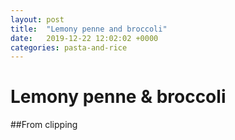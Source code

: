 ```yaml
---
layout: post
title:  "Lemony penne and broccoli"
date:   2019-12-22 12:02:02 +0000
categories: pasta-and-rice
---
```


# Lemony penne & broccoli
##From clipping
